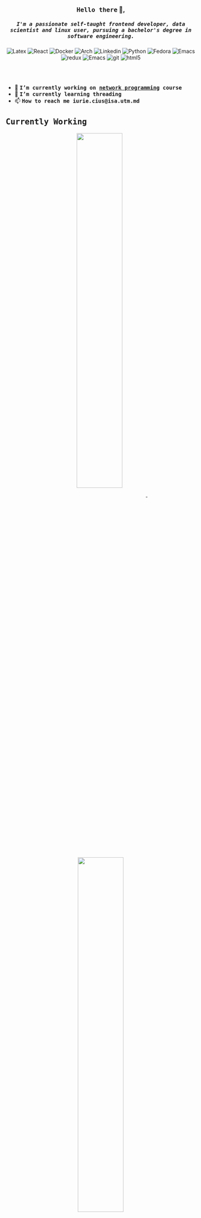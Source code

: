<h3 align="center"><samp>Hello there</samp> 👋,</h3>

<h5 align="center">
  <samp>I'm a passionate self-taught frontend developer, data scientist and linux user, pursuing a bachelor's degree in software engineering.</samp>
</h5>

<p align="center">
  <img alt="Latex" src="https://img.shields.io/badge/latex-%23008080.svg?style=flat-square&logo=latex&logoColor=white" />
  <img alt="React" src="https://img.shields.io/badge/-React-45b8d8?style=flat-square&logo=react&logoColor=white" />
  <img alt="Docker" src="https://img.shields.io/badge/-Docker-46a2f1?style=flat-square&logo=docker&logoColor=white" />
  <img alt="Arch" src="https://img.shields.io/badge/Arch%20Linux-1793D1?logo=arch-linux&logoColor=fff&style=flat-square" />
  <img alt="Linkedin" src="https://img.shields.io/badge/linkedin-%230077B5.svg?style=flat-square&logo=linkedin&logoColor=white" />
  <img alt="Python" src="https://img.shields.io/badge/python-3670A0?style=flat-square&logo=python&logoColor=ffdd54" />
  <img alt="Fedora" src="https://img.shields.io/badge/Fedora-294172?style=flat-square&logo=fedora&logoColor=white" />
  <img alt="Emacs" src="https://img.shields.io/badge/Emacs-%237F5AB6.svg?&style=flat-square&logo=gnu-emacs&logoColor=white" />
  <img alt="redux" src="https://img.shields.io/badge/-Redux-764ABC?style=flat-square&logo=redux&logoColor=white" />
  <img alt="Emacs" src="https://img.shields.io/badge/elixir-%234B275F.svg?style=flat-square&logo=elixir&logoColor=white" />
  <img alt="git" src="https://img.shields.io/badge/-Git-F05032?style=flat-square&logo=git&logoColor=white" />
  <img alt="html5" src="https://img.shields.io/badge/-HTML5-E34F26?style=flat-square&logo=html5&logoColor=white" />
  
</p>

<br />
<br />


<ul>
   <li>🔭 <b><samp>I’m currently working on <a href="https://github.com/IuraCPersonal/network-programming">network programming</a> course</samp></b></li>
   <li>🌱 <b><samp>I’m currently learning <b>threading</b></samp></b></li>
   <li>📫 <b><samp>How to reach me <b>iurie.cius@isa.utm.md</b></samp></b></li>
</ul>

<h2><samp> Currently Working </samp></h2> 

<p align="center">
   <a href="https://github.com/IuraCPersonal/dining-hall-component">
      <img width='49%' align="center"src="https://github-readme-stats.vercel.app/api/pin/?username=IuraCPersonal&repo=dining-hall-component&border_color=89b4fa&bg_color=11111b&title_color=f38ba8&text_color=cdd6f4&icon_color=6c7086" />
   </a>
   <span>&nbsp;</span>
   <a href="https://github.com/IuraCPersonal/kitchen-component">
   <img width='49%' align="center"src="https://github-readme-stats.vercel.app/api/pin/?username=IuraCPersonal&repo=kitchen-component&border_color=89b4fa&bg_color=11111b&title_color=f38ba8&text_color=cdd6f4&icon_color=6c7086" />
   </a>
</p>

<p align="center">
   <a href="https://github.com/IuraCPersonal/client-component">
      <img width='49%' align="center"src="https://github-readme-stats.vercel.app/api/pin/?username=IuraCPersonal&repo=client-component&border_color=89b4fa&bg_color=11111b&title_color=f38ba8&text_color=cdd6f4&icon_color=6c7086" />
   </a>
   <span>&nbsp;</span>
   <a href="https://github.com/IuraCPersonal/restaurant-aggregator-component">
   <img width='49%' align="center"src="https://github-readme-stats.vercel.app/api/pin/?username=IuraCPersonal&repo=restaurant-aggregator-component&border_color=89b4fa&bg_color=11111b&title_color=f38ba8&text_color=cdd6f4&icon_color=6c7086" />
   </a>
</p>

<h2><samp> Documentation </samp></h2>

<p align="center">
   <a href="https://github.com/IuraCPersonal/git-cheatsheet">
      <img width='49%' align="center"src="https://github-readme-stats.vercel.app/api/pin/?username=IuraCPersonal&repo=git-cheatsheet&border_color=89b4fa&bg_color=11111b&title_color=fab387&text_color=cdd6f4&icon_color=6c7086" />
   </a>
   <span>&nbsp;</span>
   <a href="https://github.com/IuraCPersonal/dotfiles">
   <img width='49%' align="center"src="https://github-readme-stats.vercel.app/api/pin/?username=IuraCPersonal&repo=dotfiles&border_color=89b4fa&bg_color=11111b&title_color=fab387&text_color=cdd6f4&icon_color=6c7086" />
   </a>
</p>

<h2><samp> Archived </samp></h2>

<p align="center">
   <a href="https://github.com/IuraCPersonal/lfpc">
      <img width='49%' align="center"src="https://github-readme-stats.vercel.app/api/pin/?username=IuraCPersonal&repo=lfpc&border_color=89b4fa&bg_color=11111b&title_color=a6e3a1&text_color=cdd6f4&icon_color=6c7086" />
   </a>
   <span>&nbsp;</span>
   <a href="https://github.com/IuraCPersonal/cc">
   <img width='49%' align="center"src="https://github-readme-stats.vercel.app/api/pin/?username=IuraCPersonal&repo=cc&border_color=89b4fa&bg_color=11111b&title_color=a6e3a1&text_color=cdd6f4&icon_color=6c7086" />
   </a>
</p>

<p align="center">
   <a href="https://github.com/IuraCPersonal/oop">
      <img width='49%' align="center"src="https://github-readme-stats.vercel.app/api/pin/?username=IuraCPersonal&repo=oop&border_color=89b4fa&bg_color=11111b&title_color=a6e3a1&text_color=cdd6f4&icon_color=6c7086" />
   </a>
   <span>&nbsp;</span>
   <a href="https://github.com/IuraCPersonal/gc">
   <img width='49%' align="center"src="https://github-readme-stats.vercel.app/api/pin/?username=IuraCPersonal&repo=gc&border_color=89b4fa&bg_color=11111b&title_color=a6e3a1&text_color=cdd6f4&icon_color=6c7086" />
   </a>
</p>
